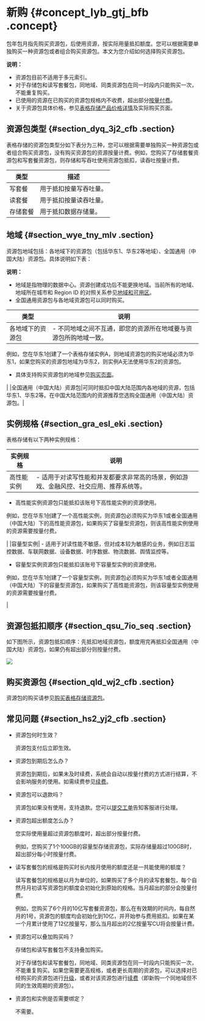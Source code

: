# 新购 {#concept_lyb_gtj_bfb .concept}

包年包月指先购买资源包，后使用资源，按实际用量抵扣额度。您可以根据需要单独购买一种资源包或者组合购买资源包。本文为您介绍如何选择购买资源包。

**说明：** 

-   资源包目前不适用于多元索引。
-   对于存储包和读写套餐包，同地域、同类资源包在同一时段内只能购买一次，不能重复购买。
-   已使用的资源在已购买的资源包规格内不收费，超出部分[按量付费](cn.zh-CN/产品定价/计量项和计费说明.md#)。
-   关于资源包具体价格，参见[表格存储产品价格详情](https://www.aliyun.com/price/product#/ots/detail)及实际购买页面。

## 资源包类型 {#section_dyq_3j2_cfb .section}

表格存储的资源包类型分如下表分为三种，您可以根据需要单独购买一种资源包或者组合购买资源包，没有购买资源包的资源按量计费。例如，您购买了存储套餐资源包和写套餐资源包，则存储和写吞吐使用资源包抵扣，读吞吐按量计费。

|类型|描述|
|--|--|
|写套餐|用于抵扣按量写吞吐量。|
|读套餐|用于抵扣按量读吞吐量。|
|存储套餐|用于抵扣数据存储量。|

## 地域 {#section_wye_tny_mlv .section}

资源包地域包括：各地域下的资源包（包括华东1、华东2等地域）、全国通用（中国大陆）资源包。具体说明如下表：

**说明：** 

-   地域是指物理的数据中心。资源创建成功后不能更换地域。当前所有的地域、地域所在城市和 Region ID 的对照关系参见[地域和可用区](../../../../cn.zh-CN/通用参考/地域和可用区.md#)。
-   全国通用资源包与各地域资源包可以同时购买。

|类型|说明|
|--|--|
|各地域下的资源包| -   不同地域之间不互通，即您的资源所在地域要与资源包所购地域一致。

例如，您在华东1创建了一个表格存储实例A，则地域资源包的购买地域必须为华东1，如果您购买的资源包地域为华东2，则实例A无法使用华东2的资源包。

-   具体支持购买资源包的地域参见[购买页面](https://common-buy.aliyun.com/?commodityCode=otsbag#/buy)。

 |
|全国通用（中国大陆）资源包|可同时抵扣中国大陆范围内各地域的资源，包括华东1、华东2等。在中国大陆范围内的资源推荐您选购全国通用（中国大陆）资源包。|

## 实例规格 {#section_gra_esl_eki .section}

表格存储有以下两种实例规格：

|实例规格|说明|
|----|--|
|高性能实例| -   适用于对读写性能和并发都要求非常高的场景，例如游戏、金融风控、社交应用、推荐系统等。
-   高性能实例资源包只能抵扣该账号下高性能实例的资源使用。

例如，您在华东1创建了一个高性能实例，则资源包必须购买为华东1或者全国通用（中国大陆）下的高性能资源包，如果购买了容量型资源包，则该高性能实例使用的资源需要按量付费。


 |
|容量型实例| -   适用于对读性能不敏感，但对成本较为敏感的业务，例如日志监控数据、车联网数据、设备数据、时序数据、物流数据、舆情监控等。
-   容量型实例资源包只能抵扣该账号下容量型实例的资源使用。

例如，您在华东1创建了一个容量型实例，则资源包必须购买为华东1或者全国通用（中国大陆）下的容量型资源包，如果购买了高性能资源包，则该容量型实例使用的资源需要按量付费。


 |

## 资源包抵扣顺序 {#section_qsu_7io_seq .section}

如下图所示，资源包抵扣顺序：先抵扣地域资源包，额度用完再抵扣全国通用（中国大陆）资源包，如果仍有超出部分则按量付费。

![](http://static-aliyun-doc.oss-cn-hangzhou.aliyuncs.com/assets/img/20256/156170659011622_zh-CN.png)

## 购买资源包 {#section_qld_wj2_cfb .section}

资源包的购买请参见[购买表格存储资源包](https://common-buy.aliyun.com/?commodityCode=otsbag#/buy)。

## 常见问题 {#section_hs2_yj2_cfb .section}

-   资源包何时生效？

    资源包支付后立即生效。

-   资源包到期后怎么办？

    资源包到期后，如果未及时续费，系统会自动以按量付费的方式进行结算，不会影响服务的使用。如需续费参见[续费](cn.zh-CN/产品定价/资源包（包年包月）/续费.md#)。

-   资源包可以退款吗？

    资源包如果没有使用，支持退款。您可以[提交工单](https://selfservice.console.aliyun.com/ticket/createIndex)告知客服进行处理。

-   资源包超出额度怎么办？

    您实际使用量超过资源包额度时，超出部分按量付费。

    例如，您购买了1个100GB的容量型存储资源包，实际存储量超过100GB时，超出部分每小时按量付费。

-   读写套餐包的规格是购买时长内按月使用的额度还是一共能使用的额度？

    读写套餐包的规格是以月为单位的，如果购买了多个月的读写套餐包，每个自然月月初读写资源包的额度会初始化到原始的规格。当月超出的部分会按量付费。

    例如，您购买了6个月的10亿写套餐资源包，那么在有效期的时间内，每自然月的1号，资源包的额度均会初始化到10亿，并开始参与费用抵扣。如果在某一个月累计使用了12亿按量写，那么当月超出的2亿按量写CU将会按量计费。

-   资源包可以叠加购买吗？

    存储包和读写套餐包不支持叠加购买。

    对于存储包和读写套餐包，同地域、同类资源包在同一时段内只能购买一次，不能重复购买。如果您需要更高规格，或者更长周期的资源包，可以选择对已经购买的资源包进行[升级](https://help.aliyun.com/document_detail/66907.html)，或者对该资源包进行[续费](https://help.aliyun.com/document_detail/66906.html)（即新购一个同地域但不同的生效周期的资源包）。

-   资源包和实例是否需要绑定？

    不需要。



